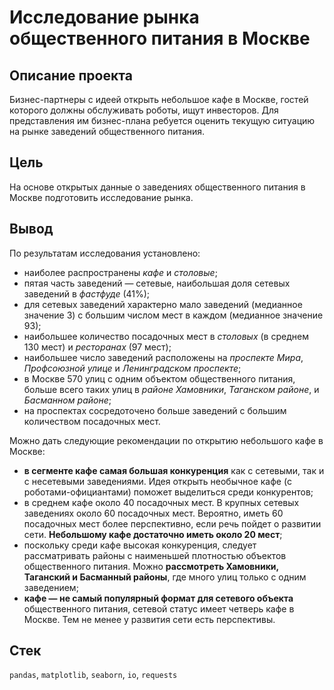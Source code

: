 # Исследование рынка общественного питания в Москве

## Описание проекта
Бизнес-партнеры с идеей открыть небольшое кафе в Москве, гостей которого должны обслуживать роботы, ищут инвесторов. Для представления им бизнес-плана ребуется оценить текущую ситуацию на рынке заведений общественного питания.

## Цель
На основе открытых данные о заведениях общественного питания в Москве подготовить исследование рынка.

## Вывод
По результатам исследования установлено:

* наиболее распространены *кафе* и *столовые*;
* пятая часть заведений — сетевые, наибольшая доля сетевых заведений в *фастфуде* (41%);
* для сетевых заведений характерно мало заведений (медианное значение 3) с большим числом мест в каждом (медианное значение 93);
* наибольшее количество посадочных мест в *столовых* (в среднем 130 мест) и *ресторанах* (97 мест);
* наибольшее число заведений расположены на *проспекте Мира*, *Профсоюзной улице* и *Ленинградском проспекте*;
* в Москве 570 улиц с одним объектом общественного питания, больше всего таких улиц в *районе Хамовники*, *Таганском районе*,  и *Басманном районе*;
* на проспектах сосредоточено больше заведений с большим количеством посадочных мест.

Можно дать следующие рекомендации по открытию небольшого кафе в Москве:

* **в сегменте кафе самая большая конкуренция** как с сетевыми, так и с несетевыми заведениями. Идея открыть необычное кафе (с роботами-официантами) поможет выделиться среди конкурентов;
* в среднем кафе около 40 посадочных мест. В крупных сетевых заведениях около 60 посадочных мест. Вероятно, иметь 60 посадочных мест более перспективно, если речь пойдет о развитии сети. **Небольшому кафе достаточно иметь около 20 мест**;
* поскольку среди кафе высокая конкуренция, следует рассматривать районы с наименьшей плотностью объектов общественного питания. Можно **рассмотреть Хамовники, Таганский и Басманный районы**, где много улиц только с одним заведением;
* **кафе — не самый популярный формат для сетевого объекта** общественного питания, сетевой статус имеет четверь кафе в Москве. Тем не менее у развития сети есть перспективы.

## Стек
`pandas`, `matplotlib`, `seaborn`, `io`, `requests`